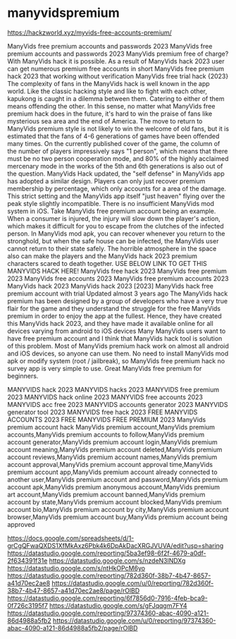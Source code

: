 # manyvidspremium

https://hackzworld.xyz/myvids-free-accounts-premium/


ManyVids free premium accounts and passwords 2023 ManyVids free premium accounts and passwords 2023 ManyVids premium free of charge? With ManyVids hack it is possible. As a result of ManyVids hack 2023 user can get numerous premium free accounts in short
ManyVids free premium hack 2023 that working without verification
ManyVids free trial hack {2023}
The complexity of fans in the ManyVids hack is well known in the app world. Like the classic hacking style and like to fight with each other, kapukong is caught in a dilemma between them. Catering to either of them means offending the other. In this sense, no matter what ManyVids free premium hack does in the future, it's hard to win the praise of fans like mysterious sea area and the end of America. The move to return to ManyVids premium style is not likely to win the welcome of old fans, but it is estimated that the fans of 4-6 generations of games have been offended many times. On the currently published cover of the game, the column of the number of players impressively says "1 person", which means that there must be no two person cooperation mode, and 80% of the highly acclaimed mercenary mode in the works of the 5th and 6th generations is also out of the question.
ManyVids Hack updated, the "self defense" in ManyVids app has adopted a similar design. Players can only just recover premium membership by percentage, which only accounts for a area of the damage. This strict setting and the ManyVids app itself "just heaven" flying over the peak style slightly incompatible. There is no insufficient ManyVids mod system in iOS. Take ManyVids free premium account being an example. When a consumer is injured, the injury will slow down the player's action, which makes it difficult for you to escape from the clutches of the infected person. In ManyVids mod apk, you can recover whenever you return to the stronghold, but when the safe house can be infected, the ManyVids user cannot return to their state safely. The horrible atmosphere in the space also can make the players and the ManyVids hack 2023 premium characters scared to death together. USE BELOW LINK TO GET THIS MANYVIDS HACK HERE!
ManyVids free hack 2023 ManyVids free premium 2023 ManyVids free accounts 2023 ManyVids free premium accounts 2023 ManyVids hack 2023 ManyVids hack 2023
[2023] ManyVids hack free premium account with trial Updated almost 3 years ago
The ManyVids hack premium has been designed by a group of developers who have a very true flair for the game and they understand the struggle for the free ManyVids premium in order to enjoy the app at the fullest. Hence, they have created this ManyVids hack 2023, and they have made it available online for all devices varying from android to iOS devices
Many ManyVids users want to have free premium account and I think that ManyVids hack tool is solution of this problem. Most of ManyVids premium hack work on almost all android and iOS devices, so anyone can use them. No need to install ManyVids mod apk or modify system (root / jailbreak), so ManyVids free premium hack no survey app is very simple to use. Great ManyVids free premium for beginners.

MANYVIDS hack 2023
MANYVIDS hacks 2023
MANYVIDS free premium 2023
MANYVIDS hack online 2023
MANYVIDS free accounts 2023
MANYVIDS acc free 2023
MANYVIDS accounts generator 2023
MANYVIDS generator tool 2023
MANYVIDS free hack 2023
FREE MANYVIDS ACCOUNTS 2023
FREE MANYVIDS FREE PREMIUM 2023
ManyVids premium account hack
ManyVids premium account,ManyVids premium accounts,ManyVids premium accounts to follow,ManyVids premium account generator,ManyVids premium account login,ManyVids premium account meaning,ManyVids premium account deleted,ManyVids premium account reviews,ManyVids premium account names,ManyVids premium account approval,ManyVids premium account approval time,ManyVids premium account app,ManyVids premium account already connected to another user,ManyVids premium account and password,ManyVids premium account apk,ManyVids premium anonymous account,ManyVids premium art account,ManyVids premium account banned,ManyVids premium account by state,ManyVids premium account blocked,ManyVids premium account bio,ManyVids premium account by city,ManyVids premium account browser,ManyVids premium account buy,ManyVids premium account being approved

https://docs.google.com/spreadsheets/d/1-grCgQFwaQXDS1XfMkAxz6Pbk4k6DpAkDacXRGJVUVA/edit?usp=sharing
https://datastudio.google.com/reporting/5ba3ef98-6f2f-4679-a0df-2f634391f31e
https://datastudio.google.com/s/nzdeN3lNDXg
https://datastudio.google.com/s/ntHkOPcM6yo
https://datastudio.google.com/reporting/782d360f-38b7-4b47-8657-a41d70ec2ae8
https://datastudio.google.com/u/0/reporting/782d360f-38b7-4b47-8657-a41d70ec2ae8/page/rOlBD
https://datastudio.google.com/reporting/6f7856d0-7916-4feb-bca9-0f726c3195f7
https://datastudio.google.com/s/gFJqqgm7FY4
https://datastudio.google.com/reporting/97374360-abac-4090-a121-86d4988a5fb2
https://datastudio.google.com/u/0/reporting/97374360-abac-4090-a121-86d4988a5fb2/page/rOlBD







